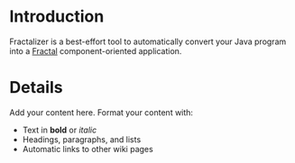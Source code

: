 # Introduction #

Fractalizer is a best-effort tool to automatically convert your Java program into a [Fractal](http://fractal.objectweb.org) component-oriented application.



# Details #

Add your content here.  Format your content with:
  * Text in **bold** or _italic_
  * Headings, paragraphs, and lists
  * Automatic links to other wiki pages